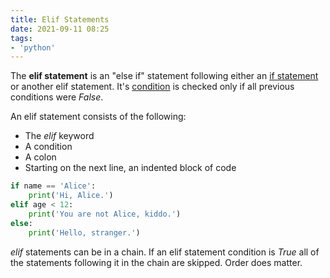 ```yaml
---
title: Elif Statements
date: 2021-09-11 08:25
tags:
- 'python'
---
```


The **elif statement** is an "else if" statement following either an [if statement](20210911074717-if-statements.md)
or another elif statement. It's [condition](20210911072918-conditions.md) is
checked only if all previous conditions were _False_.

An elif statement consists of the following:

* The _elif_ keyword
* A condition
* A colon
* Starting on the next line, an indented block of code

```python
if name == 'Alice':
    print('Hi, Alice.')
elif age < 12:
    print('You are not Alice, kiddo.')
else:
    print('Hello, stranger.')
```

_elif_ statements can be in a chain. If an elif statement condition is _True_
all of the statements following it in the chain are skipped. Order does matter.
